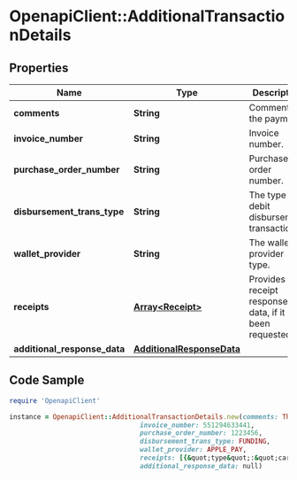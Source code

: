 # OpenapiClient::AdditionalTransactionDetails

## Properties

Name | Type | Description | Notes
------------ | ------------- | ------------- | -------------
**comments** | **String** | Comment for the payment. | [optional] 
**invoice_number** | **String** | Invoice number. | [optional] 
**purchase_order_number** | **String** | Purchase order number. | [optional] 
**disbursement_trans_type** | **String** | The type of debit disbursement transaction. | [optional] 
**wallet_provider** | **String** | The wallet provider type. | [optional] 
**receipts** | [**Array&lt;Receipt&gt;**](Receipt.md) | Provides receipt response data, if it has been requested. | [optional] 
**additional_response_data** | [**AdditionalResponseData**](AdditionalResponseData.md) |  | [optional] 

## Code Sample

```ruby
require 'OpenapiClient'

instance = OpenapiClient::AdditionalTransactionDetails.new(comments: This is a comment,
                                 invoice_number: 551294633441,
                                 purchase_order_number: 1223456,
                                 disbursement_trans_type: FUNDING,
                                 wallet_provider: APPLE_PAY,
                                 receipts: [{&quot;type&quot;:&quot;cardholder&quot;,&quot;data&quot;:[{&quot;endOfLine&quot;:true,&quot;text&quot;:&quot;--------------------------------&quot;},{&quot;endOfLine&quot;:true,&quot;text&quot;:&quot;              SALE              &quot;}]},{&quot;type&quot;:&quot;merchant&quot;,&quot;data&quot;:[{&quot;endOfLine&quot;:true,&quot;text&quot;:&quot;        Example Merchant        &quot;},{&quot;endOfLine&quot;:true,&quot;text&quot;:&quot;--------------------------------&quot;}]}],
                                 additional_response_data: null)
```


